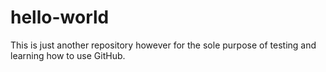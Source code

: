 # hello-world
This is just another repository however for the sole purpose of testing and learning how to use GitHub.
